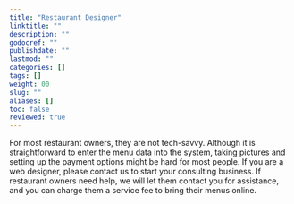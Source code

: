 ```yaml
---
title: "Restaurant Designer"
linktitle: ""
description: ""
godocref: ""
publishdate: ""
lastmod: ""
categories: []
tags: []
weight: 00
slug: ""
aliases: []
toc: false
reviewed: true
---
```


For most restaurant owners, they are not tech-savvy. Although it is straightforward to enter the menu data into the system, taking pictures and setting up the payment options might be hard for most people. If you are a web designer, please contact us to start your consulting business. If restaurant owners need help, we will let them contact you for assistance, and you can charge them a service fee to bring their menus online. 


